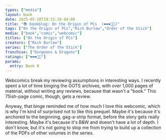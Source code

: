 ```yaml
---
types: ["media"]
layout: book
date: 2025-05-20T19:33:10-04:00
title: "📚 bookblog: On the Origin of PCs  (❤️❤️❤️🖤🖤)"
tags: ["On the Origin of PCs","Rich Burlew","Order of the Stick"]
media: ["book","comic","webcomic"]
titles: ["On the Origin of PCs"]
creators: ["Rich Burlew"]
series: ["The Order of the Stick"]
franchise: ["Dungeons & Dragons"]
ratings: ["❤️❤️❤️🖤🖤"]
params:
  entry: Book 0
---
```


Webcomics break my reviewing assumptions in interesting ways. I recently spent a lot of time binging the OOTS archives, with over 1,000 pages of material, without writing any reviews, because that wasn't a "book." This 75ish-page comic, though, gets a review.

Anyway, that binge reminded me of how much I love this webcomic, which is why I'm kind of surprised not to like this prequel. Maybe it's because it's anchored to the beginning, gag-a-strip format, before the story gets really interesting. Maybe it's because it's B&W and doesn't have a lot of depth. I don't know, but it's not going to stop me from trying to build up a collection of the PDFs of other volumes in the series.